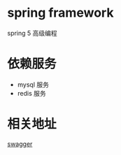 # spring framework

spring 5 高级编程

# 依赖服务

+ mysql 服务
+ redis 服务

# 相关地址

[swagger](http://wxsl.com:8080/api.html)
